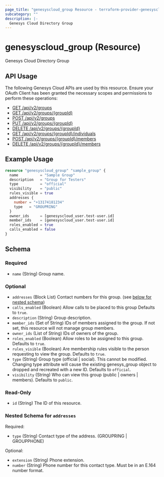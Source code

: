 ```yaml
---
page_title: "genesyscloud_group Resource - terraform-provider-genesyscloud"
subcategory: ""
description: |-
  Genesys Cloud Directory Group
---
```

# genesyscloud_group (Resource)

Genesys Cloud Directory Group

## API Usage
The following Genesys Cloud APIs are used by this resource. Ensure your OAuth Client has been granted the necessary scopes and permissions to perform these operations:

* [GET /api/v2/groups](https://developer.mypurecloud.com/api/rest/v2/groups/#get-api-v2-groups)
* [GET /api/v2/groups/{groupId}](https://developer.mypurecloud.com/api/rest/v2/groups/#get-api-v2-groups--groupId-)
* [POST /api/v2/groups](https://developer.mypurecloud.com/api/rest/v2/groups/#post-api-v2-groups)
* [PUT /api/v2/groups/{groupId}](https://developer.mypurecloud.com/api/rest/v2/groups/#put-api-v2-groups--groupId-)
* [DELETE /api/v2/groups/{groupId}](https://developer.mypurecloud.com/api/rest/v2/groups/#delete-api-v2-groups--groupId-)
* [GET /api/v2/groups/{groupId}/individuals](https://developer.mypurecloud.com/api/rest/v2/groups/#get-api-v2-groups--groupId--individuals)
* [POST /api/v2/groups/{groupId}/members](https://developer.mypurecloud.com/api/rest/v2/groups/#post-api-v2-groups--groupId--members)
* [DELETE /api/v2/groups/{groupId}/members](https://developer.mypurecloud.com/api/rest/v2/groups/#delete-api-v2-groups--groupId--members)

## Example Usage

```terraform
resource "genesyscloud_group" "sample_group" {
  name          = "Sample Group"
  description   = "Group for Testers"
  type          = "official"
  visibility    = "public"
  rules_visible = true
  addresses {
    number = "+13174181234"
    type   = "GROUPRING"
  }
  owner_ids     = [genesyscloud_user.test-user.id]
  member_ids    = [genesyscloud_user.test-user.id]
  roles_enabled = true
  calls_enabled = false
}
```

<!-- schema generated by tfplugindocs -->
## Schema

### Required

- `name` (String) Group name.

### Optional

- `addresses` (Block List) Contact numbers for this group. (see [below for nested schema](#nestedblock--addresses))
- `calls_enabled` (Boolean) Allow calls to be placed to this group Defaults to `true`.
- `description` (String) Group description.
- `member_ids` (Set of String) IDs of members assigned to the group. If not set, this resource will not manage group members.
- `owner_ids` (List of String) IDs of owners of the group.
- `roles_enabled` (Boolean) Allow roles to be assigned to this group. Defaults to `true`.
- `rules_visible` (Boolean) Are membership rules visible to the person requesting to view the group. Defaults to `true`.
- `type` (String) Group type (official | social). This cannot be modified. Changing type attribute will cause the existing genesys_group object to dropped and recreated with a new ID. Defaults to `official`.
- `visibility` (String) Who can view this group (public | owners | members). Defaults to `public`.

### Read-Only

- `id` (String) The ID of this resource.

<a id="nestedblock--addresses"></a>
### Nested Schema for `addresses`

Required:

- `type` (String) Contact type of the address. (GROUPRING | GROUPPHONE)

Optional:

- `extension` (String) Phone extension.
- `number` (String) Phone number for this contact type. Must be in an E.164 number format.

